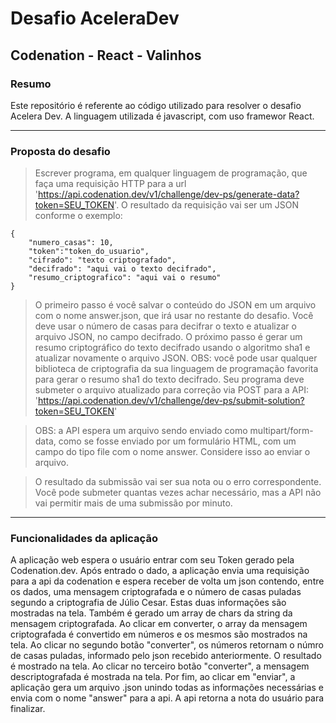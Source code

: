 # Desafio AceleraDev
## Codenation - React - Valinhos

### Resumo
Este repositório é referente ao código utilizado para resolver o desafio Acelera Dev.
A linguagem utilizada é javascript, com uso framewor React.

----------------------------------------------------------------------------------------------------------------------------------------

### Proposta do desafio
> Escrever programa, em qualquer linguagem de programação, que faça uma requisição HTTP para a url 'https://api.codenation.dev/v1/challenge/dev-ps/generate-data?token=SEU_TOKEN'. O resultado da requisição vai ser um JSON conforme o exemplo:

```
{
	"numero_casas": 10,
	"token":"token_do_usuario",
	"cifrado": "texto criptografado",
	"decifrado": "aqui vai o texto decifrado",
	"resumo_criptografico": "aqui vai o resumo"
}
```

> O primeiro passo é você salvar o conteúdo do JSON em um arquivo com o nome answer.json, que irá usar no restante do desafio. Você deve usar o número de casas para decifrar o texto e atualizar o arquivo JSON, no campo decifrado. O próximo passo é gerar um resumo criptográfico do texto decifrado usando o algoritmo sha1 e atualizar novamente o arquivo JSON. OBS: você pode usar qualquer biblioteca de criptografia da sua linguagem de programação favorita para gerar o resumo sha1 do texto decifrado. Seu programa deve submeter o arquivo atualizado para correção via POST para a API: 'https://api.codenation.dev/v1/challenge/dev-ps/submit-solution?token=SEU_TOKEN'

>OBS: a API espera um arquivo sendo enviado como multipart/form-data, como se fosse enviado por um formulário HTML, com um campo do tipo file com o nome answer. Considere isso ao enviar o arquivo.

>O resultado da submissão vai ser sua nota ou o erro correspondente. Você pode submeter quantas vezes achar necessário, mas a API não vai permitir mais de uma submissão por minuto.


----------------------------------------------------------------------------------------------------------------------------------------

### Funcionalidades da aplicação

 A aplicação web espera o usuário entrar com seu Token gerado pela Codenation.dev. Após entrado o dado, a aplicação envia uma requisição para a api da codenation e espera receber de volta um json contendo, entre os dados, uma mensagem criptografada e o número de casas puladas segundo a criptografia de Júlio Cesar. Estas duas informações são mostradas na tela. Também é gerado um array de chars da string da mensagem criptografada. 
 Ao clicar em converter, o array da mensagem criptografada é convertido em números e os mesmos são mostrados na tela. Ao clicar no segundo botão "converter", os números retornam o númro de casas puladas, informado pelo json recebido anteriormente. O resultado é mostrado na tela. Ao clicar no terceiro botão "converter", a mensagem descriptografada é mostrada na tela. Por fim, ao clicar em "enviar", a aplicação gera um arquivo .json unindo todas as informações necessárias e envia com o nome "answer" para a api. A api retorna a nota do usuário para finalizar. 
